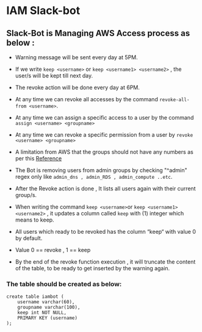 # IAM Slack-bot

## Slack-Bot is Managing AWS Access process as below : 
- Warning message will be sent every day at 5PM.
- If we write `keep <username>` or `keep <username1> <username2>` , the user/s will be kept till next day.
- The revoke action will be done every day at 6PM.
- At any time we can revoke all accesses by the command `revoke-all-from <username>`.
- At any time we can assign a specific access to a user by the command `assign <username> <groupname>`
- At any time we can revoke a specific permission from a user by `revoke <username> <groupname>`

- A limitation from AWS that the groups should not have any numbers as per this [Reference](https://docs.aws.amazon.com/IAM/latest/APIReference/API_AddUserToGroup.html)
- The Bot is removing users from admin groups by checking "^admin" regex only like `admin_dns , admin_RDS , admin_compute ..etc`.
- After the Revoke action is done , It lists all users again with their current group/s.
- When writing the command `keep <username>`or `keep <username1> <username2>` , it updates a column called `keep` with (1) integer which means to keep.
- All users which ready to be revoked has the column “keep“ with value 0 by default.
- Value 0 == revoke , 1 == keep
- By the end of the revoke function execution , it will truncate the content of the table, to be ready to get inserted by the warning again.

### The table should be created as below:

```
create table iambot (
    username varchar(60),
    groupname varchar(100),
    keep int NOT NULL,
    PRIMARY KEY (username)
);
```
